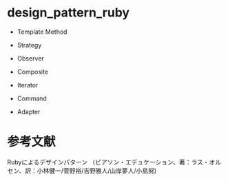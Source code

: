 # design_pattern_ruby

- Template Method

- Strategy

- Observer

- Composite

- Iterator

- Command

- Adapter

# 参考文献
Rubyによるデザインパターン
（ピアソン・エデュケーション、著：ラス・オルセン、訳：小林健一/菅野裕/吉野雅人/山岸夢人/小島努)
